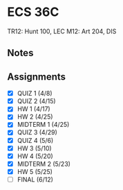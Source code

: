 # ECS 36C
TR12: Hunt 100, LEC
M12: Art 204, DIS
## Notes
## Assignments
- [x] QUIZ 1 (4/8)
- [x] QUIZ 2 (4/15)
- [x] HW 1 (4/17)
- [x] HW 2 (4/25)
- [x] MIDTERM 1 (4/25)
- [x] QUIZ 3 (4/29)
- [x] QUIZ 4 (5/6)
- [x] HW 3 (5/10)
- [x] HW 4 (5/20)
- [x] MIDTERM 2 (5/23)
- [x] HW 5 (5/25)
- [ ] FINAL (6/12)